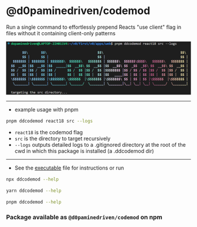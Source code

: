 # @d0paminedriven/codemod

Run a single command to effortlessly prepend Reacts "use client" flag in files without it containing client-only patterns

![ddcodemod](https://github.com/DopamineDriven/v0/blob/master/packages/codemod/public/ddcodemod.png)

---

- example usage with pnpm

```bash
pnpm ddcodemod react18 src --logs
```

- `react18` is the codemod flag
- `src` is the directory to target recursively
- `--logs` outputs detailed logs to a .gitignored directory at the root of the cwd in which this package is installed (a .ddcodemod dir)

---

- See the [executable](./src/bin/init.ts) file for instructions or run

```bash
npx ddcodemod --help
```

```bash
yarn ddcodemod --help
```

```bash
pnpm ddcodemod --help
```

### Package available as `@d0paminedriven/codemod` on npm
